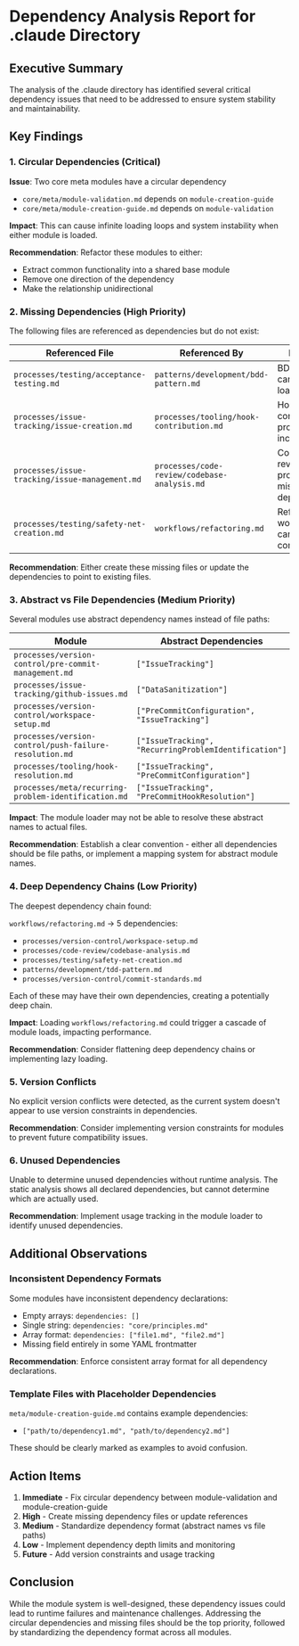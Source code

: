 # Dependency Analysis Report for .claude Directory

## Executive Summary

The analysis of the .claude directory has identified several critical dependency issues that need to be addressed to ensure system stability and maintainability.

## Key Findings

### 1. Circular Dependencies (Critical)

**Issue**: Two core meta modules have a circular dependency
- `core/meta/module-validation.md` depends on `module-creation-guide`
- `core/meta/module-creation-guide.md` depends on `module-validation`

**Impact**: This can cause infinite loading loops and system instability when either module is loaded.

**Recommendation**: Refactor these modules to either:
- Extract common functionality into a shared base module
- Remove one direction of the dependency
- Make the relationship unidirectional

### 2. Missing Dependencies (High Priority)

The following files are referenced as dependencies but do not exist:

| Referenced File | Referenced By | Impact |
|-----------------|---------------|--------|
| `processes/testing/acceptance-testing.md` | `patterns/development/bdd-pattern.md` | BDD pattern cannot fully load |
| `processes/issue-tracking/issue-creation.md` | `processes/tooling/hook-contribution.md` | Hook contribution process incomplete |
| `processes/issue-tracking/issue-management.md` | `processes/code-review/codebase-analysis.md` | Code review process has missing dependency |
| `processes/testing/safety-net-creation.md` | `workflows/refactoring.md` | Refactoring workflow cannot complete |

**Recommendation**: Either create these missing files or update the dependencies to point to existing files.

### 3. Abstract vs File Dependencies (Medium Priority)

Several modules use abstract dependency names instead of file paths:

| Module | Abstract Dependencies |
|--------|----------------------|
| `processes/version-control/pre-commit-management.md` | `["IssueTracking"]` |
| `processes/issue-tracking/github-issues.md` | `["DataSanitization"]` |
| `processes/version-control/workspace-setup.md` | `["PreCommitConfiguration", "IssueTracking"]` |
| `processes/version-control/push-failure-resolution.md` | `["IssueTracking", "RecurringProblemIdentification"]` |
| `processes/tooling/hook-resolution.md` | `["IssueTracking", "PreCommitConfiguration"]` |
| `processes/meta/recurring-problem-identification.md` | `["IssueTracking", "PreCommitHookResolution"]` |

**Impact**: The module loader may not be able to resolve these abstract names to actual files.

**Recommendation**: Establish a clear convention - either all dependencies should be file paths, or implement a mapping system for abstract module names.

### 4. Deep Dependency Chains (Low Priority)

The deepest dependency chain found:

`workflows/refactoring.md` → 5 dependencies:
- `processes/version-control/workspace-setup.md`
- `processes/code-review/codebase-analysis.md`
- `processes/testing/safety-net-creation.md`
- `patterns/development/tdd-pattern.md`
- `processes/version-control/commit-standards.md`

Each of these may have their own dependencies, creating a potentially deep chain.

**Impact**: Loading `workflows/refactoring.md` could trigger a cascade of module loads, impacting performance.

**Recommendation**: Consider flattening deep dependency chains or implementing lazy loading.

### 5. Version Conflicts

No explicit version conflicts were detected, as the current system doesn't appear to use version constraints in dependencies.

**Recommendation**: Consider implementing version constraints for modules to prevent future compatibility issues.

### 6. Unused Dependencies

Unable to determine unused dependencies without runtime analysis. The static analysis shows all declared dependencies, but cannot determine which are actually used.

**Recommendation**: Implement usage tracking in the module loader to identify unused dependencies.

## Additional Observations

### Inconsistent Dependency Formats

Some modules have inconsistent dependency declarations:
- Empty arrays: `dependencies: []`
- Single string: `dependencies: "core/principles.md"`
- Array format: `dependencies: ["file1.md", "file2.md"]`
- Missing field entirely in some YAML frontmatter

**Recommendation**: Enforce consistent array format for all dependency declarations.

### Template Files with Placeholder Dependencies

`meta/module-creation-guide.md` contains example dependencies:
- `["path/to/dependency1.md", "path/to/dependency2.md"]`

These should be clearly marked as examples to avoid confusion.

## Action Items

1. **Immediate** - Fix circular dependency between module-validation and module-creation-guide
2. **High** - Create missing dependency files or update references
3. **Medium** - Standardize dependency format (abstract names vs file paths)
4. **Low** - Implement dependency depth limits and monitoring
5. **Future** - Add version constraints and usage tracking

## Conclusion

While the module system is well-designed, these dependency issues could lead to runtime failures and maintenance challenges. Addressing the circular dependencies and missing files should be the top priority, followed by standardizing the dependency format across all modules.